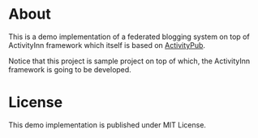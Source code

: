 # About

This is a demo implementation of a federated blogging system on top of
ActivityInn framework which itself is based on
[ActivityPub](https://w3c.github.io/activitypub/).

Notice that this project is sample project on top of which, the ActivityInn
framework is going to be developed.

# License

This demo implementation is published under MIT License.

